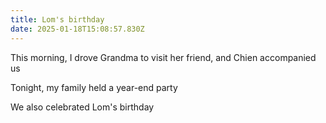 ```yaml
---
title: Lom's birthday
date: 2025-01-18T15:08:57.830Z
---
```


This morning, I drove Grandma to visit her friend, and Chien accompanied us

Tonight, my family held a year-end party

We also celebrated Lom's birthday
